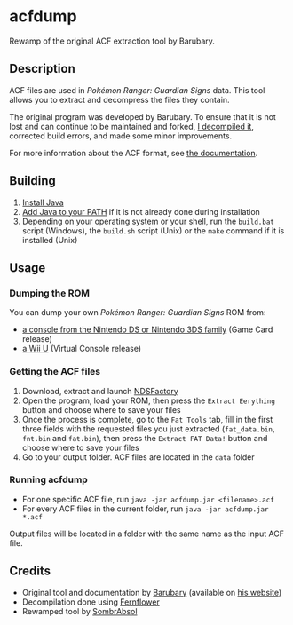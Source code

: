 # acfdump
Rewamp of the original ACF extraction tool by Barubary.

## Description
ACF files are used in *Pokémon Ranger: Guardian Signs* data. This tool allows you to extract and decompress the files they contain.

The original program was developed by Barubary. To ensure that it is not lost and can continue to be maintained and forked, [I decompiled it](/tree/decompilation), corrected build errors, and made some minor improvements.

For more information about the ACF format, see [the documentation](/tree/main/doc/acf.md).

## Building
1. [Install Java](https://notes.highlysuspect.agency/blog/managing_java/)
2. [Add Java to your PATH](https://www.java.com/en/download/help/path.html) if it is not already done during installation
3. Depending on your operating system or your shell, run the `build.bat` script (Windows), the `build.sh` script (Unix) or the `make` command if it is installed (Unix)

## Usage
### Dumping the ROM
You can dump your own *Pokémon Ranger: Guardian Signs* ROM from:
* [a console from the Nintendo DS or Nintendo 3DS family](https://dumping.guide/carts/nintendo/ds) (Game Card release)
* [a Wii U](https://wiki.hacks.guide/wiki/Wii_U:VC_Extract) (Virtual Console release)

### Getting the ACF files
1. Download, extract and launch [NDSFactory](https://github.com/Luca1991/NDSFactory/releases/latest)
2. Open the program, load your ROM, then press the `Extract Eerything` button and choose where to save your files
3. Once the process is complete, go to the `Fat Tools` tab, fill in the first three fields with the requested files you just extracted (`fat_data.bin`, `fnt.bin` and `fat.bin`), then press the `Extract FAT Data!` button and choose where to save your files
4. Go to your output folder. ACF files are located in the `data` folder

### Running acfdump
* For one specific ACF file, run `java -jar acfdump.jar <filename>.acf`
* For every ACF files in the current folder, run `java -jar acfdump.jar *.acf`

Output files will be located in a folder with the same name as the input ACF file.

## Credits
* Original tool and documentation by [Barubary](https://github.com/Barubary) (available on [his website](http://www.propl.nl/javaprogs/acfdump.jar))
* Decompilation done using [Fernflower](https://github.com/fesh0r/fernflower)
* Rewamped tool by [SombrAbsol](https://github.com/SombrAbsol)
